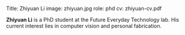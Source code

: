 Title: Zhiyuan Li
image: zhiyuan.jpg
role: phd
cv: zhiyuan-cv.pdf

**Zhiyuan Li** is a PhD student at the Future Everyday Technology lab. His current interest lies in computer vision and personal fabrication.